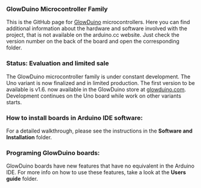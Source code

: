 ### GlowDuino Microcontroller Family
This is the GitHub page for [GlowDuino](https://www.glowduino.com/) microcontrollers. Here you can find additional information about the hardware and software involved with the project, that is not available on the arduino.cc website. Just check the version number on the back of the board and open the corresponding folder.

### Status: Evaluation and limited sale
The GlowDuino microcontroller family is under constant development. The Uno variant is now finalized and in limited production. The first version to be available is v1.6. now available in the GlowDuino store at [glowduino.com](https://www.glowduino.com/).
Development continues on the Uno board while work on other variants starts.

### How to install boards in Arduino IDE software:
For a detailed walkthrough, please see the instructions in the **Software and Installation** folder.

### Programing GlowDuino boards:
GlowDuino boards have new features that have no equivalent in the Arduino IDE. For more info on how to use these features, take a look at the **Users guide** folder.
